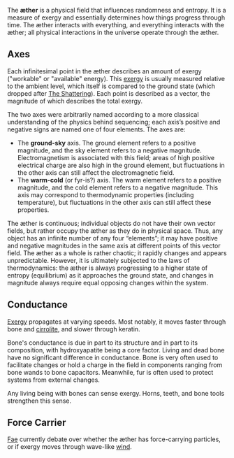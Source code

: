 The **æther** is a physical field that influences randomness and entropy. It is a measure of exergy and essentially determines how things progress through time. The æther interacts with everything, and everything interacts with the æther; all physical interactions in the universe operate through the æther.

## Axes
Each infinitesimal point in the æther describes an amount of exergy ("workable" or "available" energy). This [exergy](<./Exergy.md>) is usually measured relative to the ambient level, which itself is compared to the ground state (which dropped after [The Shattering](<../Events/The Shattering.md>)). Each point is described as a vector, the magnitude of which describes the total exergy. 

The two axes were arbitrarily named according to a more classical understanding of the physics behind sequencing; each axis’s positive and negative signs are named one of four elements. The axes are:
- The **ground-sky** axis. The ground element refers to a positive magnitude, and the sky element refers to a negative magnitude. Electromagnetism is associated with this field; areas of high positive electrical charge are also high in the ground element, but fluctuations in the other axis can still affect the electromagnetic field.
- The **warm-cold** (or fyr-is?) axis. The warm element refers to a positive magnitude, and the cold element refers to a negative magnitude. This axis may correspond to thermodynamic properties (including temperature), but fluctuations in the other axis can still affect these properties.

The æther is continuous; individual objects do not have their own vector fields, but rather occupy the æther as they do in physical space. Thus, any object has an infinite number of any four “elements”; it may have positive and negative magnitudes in the same axis at different points of this vector field. The æther as a whole is rather chaotic; it rapidly changes and appears unpredictable. However, it is ultimately subjected to the laws of thermodynamics: the æther is always progressing to a higher state of entropy (equilibrium) as it approaches the ground state, and changes in magnitude always require equal opposing changes within the system.

## Conductance
[Exergy](<./Exergy.md>) propagates at varying speeds. Most notably, it moves faster through bone and [cirrolite](<../Technology/Cirrolite.md>), and slower through keratin.

Bone's conductance is due in part to its structure and in part to its composition, with hydroxyapatite being a core factor. Living and dead bone have no significant difference in conductance. Bone is very often used to facilitate changes or hold a charge in the field in components ranging from bone wands to bone capacitors. Meanwhile, fur is often used to protect systems from external changes.

Any living being with bones can sense exergy. Horns, teeth, and bone tools strengthen this sense.

## Force Carrier
[Fae](<./Fae.md>) currently debate over whether the æther has force-carrying particles, or if exergy moves through wave-like [wind](<./Wind.md>).